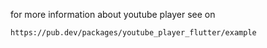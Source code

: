 for more information about youtube player see on

    https://pub.dev/packages/youtube_player_flutter/example